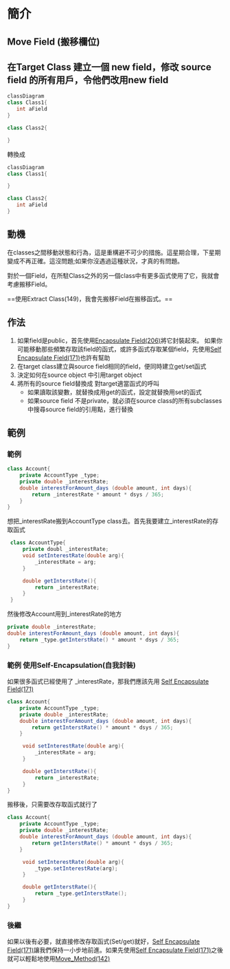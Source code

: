 # 簡介

## Move Field (搬移欄位)

## 在Target Class 建立一個 new field，修改 source field 的所有用戶，令他們改用new field

``` cs
classDiagram
class Class1{
   int aField
}

class Class2{

}

```

轉換成

``` cs
classDiagram
class Class1{

}

class Class2{
   int aField
}


```

## 動機

在classes之間移動狀態和行為，這是重構避不可少的措施。這星期合理，下星期變成不再正確。這沒問題;如果你沒遇過這種狀況，才真的有問題。

對於一個Field，在所駐Class之外的另一個class中有更多函式使用了它，我就會考慮搬移Field。

==使用Extract Class(149)，我會先搬移Field在搬移函式。==

## 作法

1. 如果field是public，首先使用[Encapsulate Field(206)](/doc/(206)Encapsulate_Field.md)將它封裝起來。
   如果你可能移動那些頻繁存取該field的函式，或許多函式存取某個field，先使用[Self Encapsulate Field(171)](/doc/(206)Encapsulate_Field.md)也許有幫助
2. 在target class建立與source field相同的field，便同時建立get/set函式
3. 決定如何在source object 中引用target  object
4. 將所有的source field替換成 對target適當函式的呼叫
    * 如果讀取該變數，就替換成用get的函式，設定就替換用set的函式
    * 如果source field 不是private，就必須在source class的所有subclasses中搜尋source field的引用點，進行替換

## 範例

### 範例

``` cs
class Account{
    private AccountType _type;
    private double _interestRate;
    double interestForAmount_days (double amount, int days){
        return _interestRate * amount * dsys / 365;
    }
}
```

想把_interestRate搬到AccountType class去。首先我要建立_interestRate的存取函式

``` cs
 class AccountType{
     private doubl _interestRate;
     void setInterestRate(double arg){
         _interestRate = arg;
     }

     double getInterstRate(){
         return _interestRate;
     }
 }
```

然後修改Account用到_interestRate的地方

```cs
private double _interestRate;
double interestForAmount_days (double amount, int days){
    return _type.getInterstRate() * amount * dsys / 365;
}
```

### 範例 使用Self-Encapsulation(自我封裝)

如果很多函式已經使用了 _interestRate，那我們應該先用 [Self Encapsulate Field(171)](/doc/(171)Self_Encapsulate_Field.md)

```cs
class Account{
    private AccountType _type;
    private double _interestRate;
    double interestForAmount_days (double amount, int days){
        return getInterstRate() * amount * dsys / 365;
    }

     void setInterestRate(double arg){
         _interestRate = arg;
     }

     double getInterstRate(){
         return _interestRate;
     }
}
```

搬移後，只需要改存取函式就行了

```cs
class Account{
    private AccountType _type;
    private double _interestRate;
    double interestForAmount_days (double amount, int days){
        return getInterstRate() * amount * dsys / 365;
    }

     void setInterestRate(double arg){
         _type.setInterestRate(arg);
     }

     double getInterstRate(){
         return _type.getInterstRate();
     }
}
```

### 後繼

如果以後有必要，就直接修改存取函式(Set/get)就好，[Self Encapsulate Field(171)](/doc/(171)Self_Encapsulate_Field.md)讓我們保持一小步地前進。如果先使用[Self Encapsulate Field(171)](/doc/(171)Self_Encapsulate_Field.md)之後就可以輕鬆地使用[Move_Method(142)](/doc/(142)Move_Method.md)